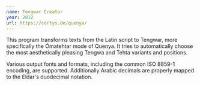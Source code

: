```yaml
---
name: Tengwar Creator
year: 2012
url: https://cortys.de/quenya/
---
```

This program transforms texts from the Latin script to Tengwar, more specifically the Ómatehtar mode of Quenya.
It tries to automatically choose the most aesthetically pleasing Tengwa and Tehta variants and positions.

Various output fonts and formats, including the common ISO 8859-1 encoding, are supported.
Additionally Arabic decimals are properly mapped to the Eldar's duodecimal notation.
